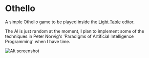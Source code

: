 Othello
=======

A simple Othello game to be played inside the [Light Table](http://www.lighttable.com/) editor.

The AI is just random at the moment, I plan to implement some of the techniques in Peter Norvig's 'Paradigms of Artificial Intelligence Programming' when I have time.

![Alt screenshot](https://raw2.github.com/eriksvedang/othello/master/othello-screen.png)